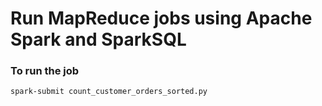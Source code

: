 # Run MapReduce jobs using Apache Spark and SparkSQL
### To run the job
```bash
spark-submit count_customer_orders_sorted.py
```